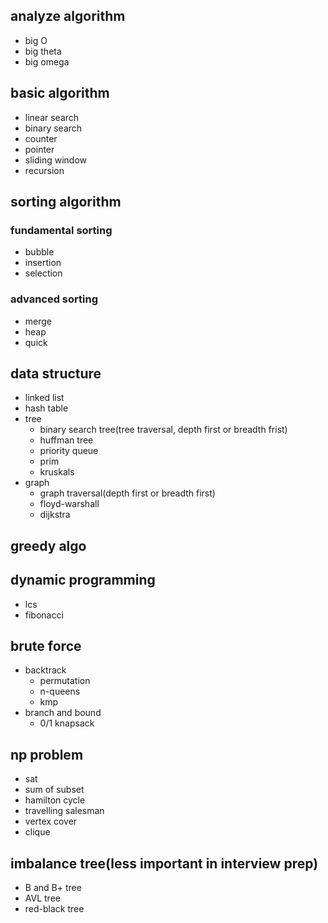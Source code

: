 ## analyze algorithm

- big O
- big theta
- big omega

## basic algorithm

- linear search
- binary search
- counter
- pointer
- sliding window
- recursion

## sorting algorithm

### fundamental sorting

- bubble
- insertion
- selection

### advanced sorting

- merge
- heap
- quick

## data structure

- linked list
- hash table
- tree
  - binary search tree(tree traversal, depth first or breadth frist)
  - huffman tree
  - priority queue
  - prim
  - kruskals
- graph
  - graph traversal(depth first or breadth first)
  - floyd-warshall
  - dijkstra

## greedy algo

## dynamic programming

- lcs
- fibonacci

## brute force

- backtrack
  - permutation
  - n-queens
  - kmp
- branch and bound
  - 0/1 knapsack

## np problem

- sat
- sum of subset
- hamilton cycle
- travelling salesman
- vertex cover
- clique

## imbalance tree(less important in interview prep)

- B and B+ tree
- AVL tree
- red-black tree
